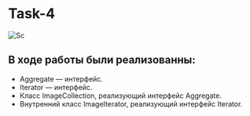 # Task-4
![Sc](https://user-images.githubusercontent.com/113987655/201967796-6d62a4b7-d601-4b7c-9a3b-01c2482cee3f.PNG)
## В ходе работы были реализованны:
- Aggregate — интерфейс.
- Iterator — интерфейс.
- Класс ImageCollection, реализующий интерфейс Aggregate. 
- Внутренний класс ImageIterator, реализующий интерфейс Iterator.
